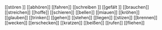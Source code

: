 [[stören ]]
[[abhören]]
[[fahren]]
[[schreiben ]]
[[gefält ]]
[[brauchen]]
[[streichen]]
[[hoffe]]
[[schieren]]
[[bellen]]
[[miauen]]
[[kröhen]]
[[glauben]]
[[trinken]]
[[gehen]]
[[stehen]]
[[liegen]]
[[stizen]]
[[brennen]]
[[wecken]]
[[erschecken]]
[[kratzen]]
[[beißen]]
[[rufen]]
[[fliehen]]